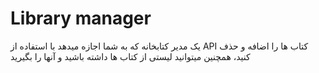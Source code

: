 # Library manager
یک مدیر کتابخانه که به شما اجازه میدهد با استفاده از API کتاب ها را اضافه و حذف کنید، همچنین میتوانید لیستی از کتاب ها داشته باشید و آنها را بگیرید
